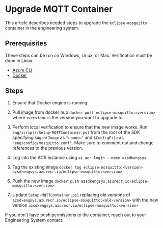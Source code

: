 # Upgrade MQTT Container

This article describes needed steps to upgrade the `eclipse-mosquitto` container
in the engineering system. 

## Prerequisites

These steps can be run on Windows, Linux, or Mac. Verification must be done in
Linux.

* [Azure CLI](https://learn.microsoft.com/cli/azure/install-azure-cli)
* [Docker](https://docs.docker.com/engine/install/) 

## Steps

1. Ensure that Docker engine is running
1. Pull image from docker hub `docker pull eclipse-mosquitto:<version>` where `<version>` is the version you want to upgrade to
1. Perform local verification to ensure that the new image works. Run `eng/scripts/Setup-MQTTContainer.ps1` from the root of the SDK specifying `$AgentImage` as `"ubuntu"` and `$ConfigFile` as `"eng/config/mosquitto.conf"`. Make sure to comment out and change references to the previous version.

1. Log into the ACR instance using `az acr login --name azsdkengsys`
1. Tag the existing image `docker tag eclipse-mosquitto:<version> azsdkengsys.azurecr.io/eclipse-mosquitto:<version>`
1. Push the new image `docker push azsdkengsys.azurecr.io/eclipse-mosquitto:<version>`
1. Update `Setup-MQTTContainer.ps1` replacing old versions of `azsdkengsys.azurecr.io/eclipse-mosquitto:<old-version>` with the new version `azsdkengsys.azurecr.io/eclipse-mosquitto:<version>`

If you don't have push permissions to the container, reach out to your 
Engineering System contact.
